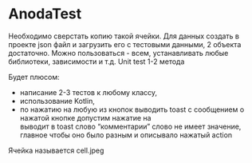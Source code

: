 # AnodaTest
Необходимо сверстать копию такой ячейки. Для данных создать в проекте json файл и загрузить его с тестовыми данными, 2 объекта достаточно. 
Можно пользоваться - всем, устанавливать любые библиотеки, зависимости и т.д. 
Unit test 1-2 метода

Будет плюсом:
- написание 2-3 тестов к любому классу,
- использование Kotlin,
- по нажатию на любую из кнопок выводить toast с сообщением о нажатой кнопке допустим нажатие на  
выводит в toast слово “комментарии” слово не имеет значение, главное чтобы оно было разным и описывало нажатый action

Ячейка называется cell.jpeg

